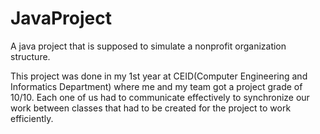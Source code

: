 # JavaProject
A java project that is supposed to simulate a nonprofit organization structure.

This project was done in my 1st year at CEID(Computer Engineering and Informatics Department) where me and my team got a project grade of 10/10. Each one of us had to communicate effectively to synchronize our work between classes that had to be created for the project
to work efficiently.
